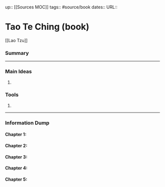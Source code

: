 up:: [[Sources MOC]]
tags:: #source/book 
dates::
URL::  

# Tao Te Ching (book)
[[Lao Tzu]]


### Summary



---

### Main Ideas
1. 


### Tools
1. 


---
### Information Dump

#### Chapter 1: 


#### Chapter 2: 


#### Chapter 3: 


#### Chapter 4: 


#### Chapter 5: 
